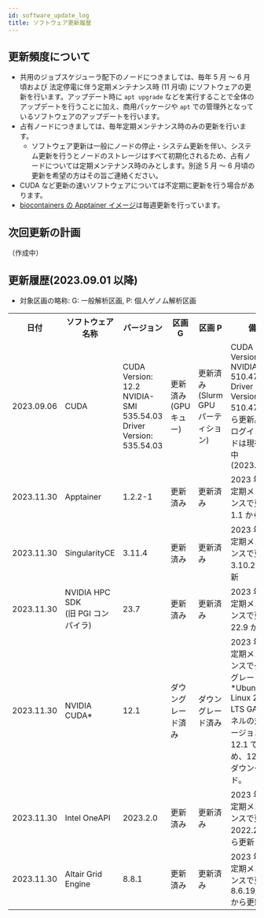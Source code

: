 ```yaml
---
id: software_update_log
title: ソフトウェア更新履歴
---
```



## 更新頻度について

- 共用のジョブスケジューラ配下のノードにつきましては、毎年 5 月 ～ 6 月頃および 法定停電に伴う定期メンテナンス時 (11 月頃) にソフトウェアの更新を行います。アップデート時に `apt upgrade` などを実行することで全体のアップデートを行うことに加え、商用パッケージや `apt` での管理外となっているソフトウェアのアップデートを行います。
- 占有ノードにつきましては、毎年定期メンテナンス時のみの更新を行います。
    - ソフトウェア更新は一般にノードの停止・システム更新を伴い、システム更新を行うとノードのストレージはすべて初期化されるため、占有ノードについては定期メンテナンス時のみとします。別途 5 月 ～ 6 月頃の更新を希望の方はその旨ご連絡ください。
- CUDA など更新の速いソフトウェアについては不定期に更新を行う場合があります。
- [biocontainers の Apptainer イメージ](/software/BioContainers)は毎週更新を行っています。

## 次回更新の計画

（作成中）





## 更新履歴(2023.09.01 以降)

- 対象区画の略称: G: 一般解析区画, P: 個人ゲノム解析区画


<table>
<tr>
<th>日付</th>
<th>ソフトウェア名称</th>
<th>バージョン</th>
<th width="100">区画 G</th>
<th width="100">区画 P</th>
<th>備考</th>
</tr>

<tr>
<td>2023.09.06</td>
<td>CUDA</td>
<td>CUDA Version: 12.2         NVIDIA-SMI 535.54.03    Driver Version: 535.54.03</td>
<td>更新済み (GPU キュー)</td>
<td>更新済み (Slurm GPU パーティション)</td>
<td>CUDA Version: 11.6       NVIDIA-SMI 510.47.03    Driver Version: 510.47.03 から更新。GPU ログインノードは現在更新中 (2023.09.06)</td>
</tr>

<tr>
<td>2023.11.30</td>
<td>Apptainer</td>
<td>1.2.2-1</td>
<td>更新済み</td>
<td>更新済み</td>
<td>2023 年度の定期メンテナンスで更新。1.1 から更新</td>
</tr>

<tr>
<td>2023.11.30</td>
<td>SingularityCE</td>
<td>3.11.4</td>
<td>更新済み</td>
<td>更新済み</td>
<td>2023 年度の定期メンテナンスで更新。3.10.2 から更新</td>
</tr>

<tr>
<td>2023.11.30</td>
<td>
NVIDIA HPC SDK<br />
(旧 PGI コンパイラ)
</td>
<td>23.7</td>
<td>更新済み</td>
<td>更新済み</td>  
<td>
2023 年度の定期メンテナンスで更新。22.9 から更
</td>
</tr>

<tr>
<td>2023.11.30</td>
<td>NVIDIA CUDA*</td>
<td>12.1</td>
<td>ダウングレード済み</td>
<td>ダウングレード済み</td>   
<td>
2023 年度の定期メンテナンスでダウングレード。*Ubuntu Linux 22.04 LTS GA カーネルの対応バージョンが 12.1 であるため、12.2 からダウングレード。
</td>   
</tr>

<tr>
<td>2023.11.30</td>
<td>Intel OneAPI</td>
<td>2023.2.0</td>
<td>更新済み</td>
<td>更新済み</td> 
<td>2023 年度の定期メンテナンスで更新。2022.2.0 から更新</td>
</tr>

<tr>
<td>2023.11.30</td>
<td>Altair Grid Engine</td>
<td>8.8.1</td>
<td>更新済み</td>
<td>更新済み</td> 
<td>2023 年度の定期メンテナンスで更新。8.6.19/8.6.4 から更新</td>
</tr>

</table>
